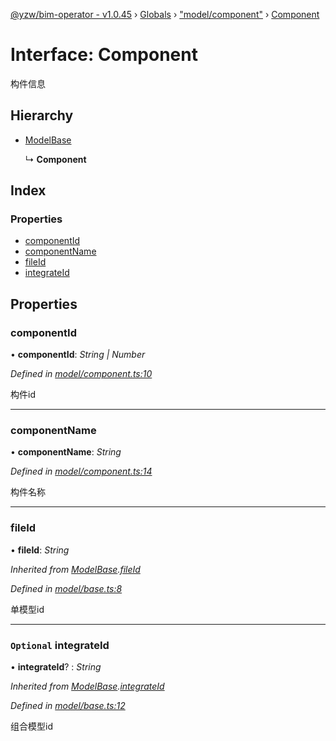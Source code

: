 [@yzw/bim-operator - v1.0.45](../README.md) › [Globals](../globals.md) › ["model/component"](../modules/_model_component_.md) › [Component](_model_component_.component.md)

# Interface: Component

构件信息

## Hierarchy

* [ModelBase](_model_base_.modelbase.md)

  ↳ **Component**

## Index

### Properties

* [componentId](_model_component_.component.md#componentid)
* [componentName](_model_component_.component.md#componentname)
* [fileId](_model_component_.component.md#fileid)
* [integrateId](_model_component_.component.md#optional-integrateid)

## Properties

###  componentId

• **componentId**: *String | Number*

*Defined in [model/component.ts:10](https://github.com/youkaisteve/bim-operator/blob/07608a2/src/model/component.ts#L10)*

构件id

___

###  componentName

• **componentName**: *String*

*Defined in [model/component.ts:14](https://github.com/youkaisteve/bim-operator/blob/07608a2/src/model/component.ts#L14)*

构件名称

___

###  fileId

• **fileId**: *String*

*Inherited from [ModelBase](_model_base_.modelbase.md).[fileId](_model_base_.modelbase.md#fileid)*

*Defined in [model/base.ts:8](https://github.com/youkaisteve/bim-operator/blob/07608a2/src/model/base.ts#L8)*

单模型id

___

### `Optional` integrateId

• **integrateId**? : *String*

*Inherited from [ModelBase](_model_base_.modelbase.md).[integrateId](_model_base_.modelbase.md#optional-integrateid)*

*Defined in [model/base.ts:12](https://github.com/youkaisteve/bim-operator/blob/07608a2/src/model/base.ts#L12)*

组合模型id
